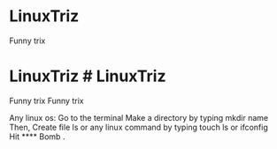 # LinuxTriz
Funny trix

# LinuxTriz	# LinuxTriz
Funny trix	Funny trix

Any linux os:
 Go to the terminal 
 Make a directory by typing mkdir name
 Then,
 Create file ls or any linux command by typing touch ls or ifconfig  
 Hit **** 
 Bomb .
